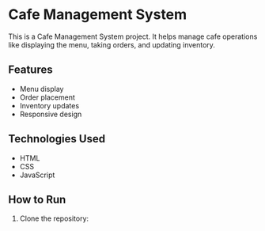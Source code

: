 # Cafe Management System

This is a Cafe Management System project. It helps manage cafe operations like displaying the menu, taking orders, and updating inventory.

## Features

- Menu display
- Order placement
- Inventory updates
- Responsive design

## Technologies Used

- HTML
- CSS
- JavaScript

## How to Run

1. Clone the repository:
